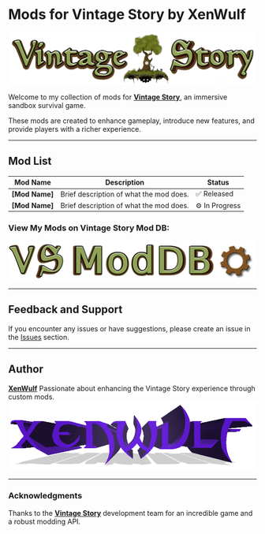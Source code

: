 # Mods for Vintage Story by XenWulf

[![Vintage Story Logo](./assets/vintage-story-logo.png)](https://www.vintagestory.at/)

Welcome to my collection of mods for [**Vintage Story**](https://www.vintagestory.at/), an immersive sandbox survival game. 

These mods are created to enhance gameplay, introduce new features, and provide players with a richer experience.

---

## Mod List

| Mod Name          | Description                                  | Status         |
|-------------------|----------------------------------------------|----------------|
| **[Mod Name]**    | Brief description of what the mod does.      | ✅ Released    |
| **[Mod Name]**    | Brief description of what the mod does.      | ⚙️ In Progress |

### View My Mods on Vintage Story Mod DB: 
[![Vintage Story Logo](./assets/vsmoddb-logo-s.png)](https://mods.vintagestory.at/list/mod?userid=257617)

---

## Feedback and Support

If you encounter any issues or have suggestions, please create an issue in the [Issues](https://github.com/VSmods/issues) section. 

---

## Author

[**XenWulf**](https://www.vintagestory.at/profile/257617-xenwulf/)
Passionate about enhancing the Vintage Story experience through custom mods.
[![XenWulf Logo](./assets/xenwulf-logo.png)](https://www.vintagestory.at/profile/257617-xenwulf/)  

---

### Acknowledgments
Thanks to the [**Vintage Story**](https://www.vintagestory.at/) development team for an incredible game and a robust modding API.
